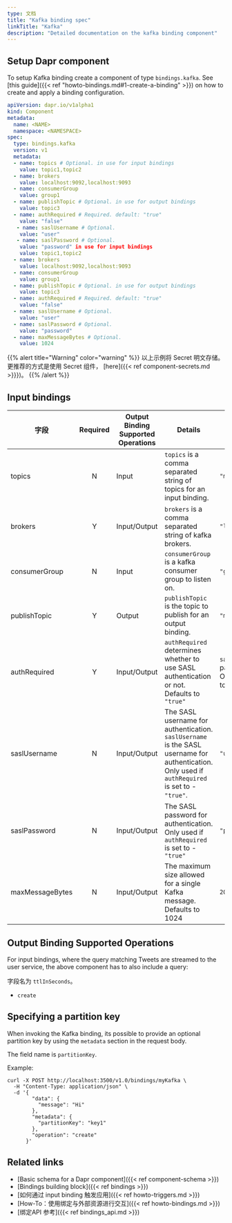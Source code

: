 ```yaml
---
type: 文档
title: "Kafka binding spec"
linkTitle: "Kafka"
description: "Detailed documentation on the kafka binding component"
---
```


## Setup Dapr component

To setup Kafka binding create a component of type `bindings.kafka`. See [this guide]({{< ref "howto-bindings.md#1-create-a-binding" >}}) on how to create and apply a binding configuration.


```yaml
apiVersion: dapr.io/v1alpha1
kind: Component
metadata:
  name: <NAME>
  namespace: <NAMESPACE>
spec:
  type: bindings.kafka
  version: v1
  metadata:
  - name: topics # Optional. in use for input bindings
    value: topic1,topic2
  - name: brokers
    value: localhost:9092,localhost:9093
  - name: consumerGroup
    value: group1
  - name: publishTopic # Optional. in use for output bindings
    value: topic3
  - name: authRequired # Required. default: "true"
    value: "false"
   - name: saslUsername # Optional.
    value: "user"
   - name: saslPassword # Optional.
    value: "password" in use for input bindings
    value: topic1,topic2
  - name: brokers
    value: localhost:9092,localhost:9093
  - name: consumerGroup
    value: group1
  - name: publishTopic # Optional. in use for output bindings
    value: topic3
  - name: authRequired # Required. default: "true"
    value: "false"
  - name: saslUsername # Optional.
    value: "user"
  - name: saslPassword # Optional.
    value: "password"
  - name: maxMessageBytes # Optional.
    value: 1024
```

{{% alert title="Warning" color="warning" %}}
以上示例将 Secret 明文存储。 更推荐的方式是使用 Secret 组件， [here]({{< ref component-secrets.md >}}})。
{{% /alert %}}
## Input bindings

| 字段              | Required | Output Binding Supported Operations | Details                                                                                                                                         | Example:                                                                                                  |
| --------------- |:--------:| ----------------------------------- | ----------------------------------------------------------------------------------------------------------------------------------------------- | --------------------------------------------------------------------------------------------------------- |
| topics          |    N     | Input                               | `topics` is a comma separated string of topics for an input binding.                                                                            | `"mytopic1,topic2"`                                                                                       |
| brokers         |    Y     | Input/Output                        | `brokers` is a comma separated string of kafka brokers.                                                                                         | `"localhost:9092,localhost:9093"`                                                                         |
| consumerGroup   |    N     | Input                               | `consumerGroup` is a kafka consumer group to listen on.                                                                                         | `"group1"`                                                                                                |
| publishTopic    |    Y     | Output                              | `publishTopic` is the topic to publish for an output binding.                                                                                   | `"mytopic"`                                                                                               |
| authRequired    |    Y     | Input/Output                        | `authRequired` determines whether to use SASL authentication or not. Defaults to `"true"`                                                       | `saslPassword` is the SASL password for authentication. Only used if `authRequired` is set to - `"true"`. |
| saslUsername    |    N     | Input/Output                        | The SASL username for authentication. `saslUsername` is the SASL username for authentication. Only used if `authRequired` is set to - `"true"`. | `"user"`                                                                                                  |
| saslPassword    |    N     | Input/Output                        | The SASL password for authentication. Only used if `authRequired` is set to - `"true"`                                                          | `"password"`                                                                                              |
| maxMessageBytes |    N     | Input/Output                        | The maximum size allowed for a single Kafka message. Defaults to 1024                                                                           | `2048`                                                                                                    |


## Output Binding Supported Operations

For input bindings, where the query matching Tweets are streamed to the user service, the above component has to also include a query:

字段名为 `ttlInSeconds`。

- `create`

## Specifying a partition key

When invoking the Kafka binding, its possible to provide an optional partition key by using the `metadata` section in the request body.

The field name is `partitionKey`.

Example:

```shell
curl -X POST http://localhost:3500/v1.0/bindings/myKafka \
  -H "Content-Type: application/json" \
  -d '{
        "data": {
          "message": "Hi"
        },
        "metadata": {
          "partitionKey": "key1"
        },
        "operation": "create"
      }'
```


## Related links

- [Basic schema for a Dapr component]({{< ref component-schema >}})
- [Bindings building block]({{< ref bindings >}})
- [如何通过 input binding 触发应用]({{< ref howto-triggers.md >}})
- [How-To：使用绑定与外部资源进行交互]({{< ref howto-bindings.md >}})
- [绑定API 参考]({{< ref bindings_api.md >}})
